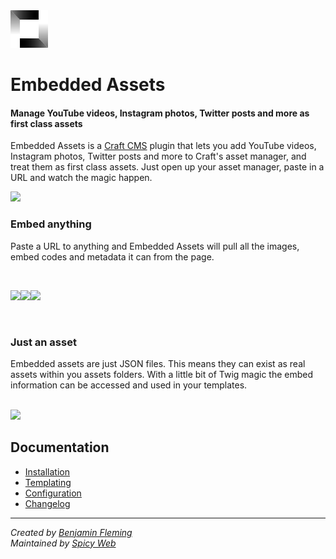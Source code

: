 <img src="docs/assets/icon.png" width="60">

# Embedded Assets
#### Manage YouTube videos, Instagram photos, Twitter posts and more as first class assets

Embedded Assets is a [Craft CMS](https://craftcms.com) plugin that lets you add YouTube videos, Instagram photos, Twitter posts and more to Craft's asset manager, and treat them as first class assets. Just open up your asset manager, paste in a URL and watch the magic happen.

<img src="docs/assets/input@2x.png" width="560">

### Embed anything

Paste a URL to anything and Embedded Assets will pull all the images, embed codes and metadata it can from the page.

<br>

<img src="docs/assets/youtube.png" width="282.5"><img src="docs/assets/google-maps.png" width="282.5"><img src="docs/assets/twitter.png" width="282.5">

<br>

### Just an asset

Embedded assets are just JSON files. This means they can exist as real assets within you assets folders. With a little bit of Twig magic the embed information can be accessed and used in your templates.

<br>

<img src="docs/assets/asset-table@2x.png" width="703">

<br>

## Documentation

- [Installation](docs/installation.md)
- [Templating](docs/templating.md)
- [Configuration](docs/configuration.md)
- [Changelog](CHANGELOG.md)

---

*Created by [Benjamin Fleming](https://github.com/benjamminf)*
<br>
*Maintained by [Spicy Web](https://spicyweb.com.au)*
